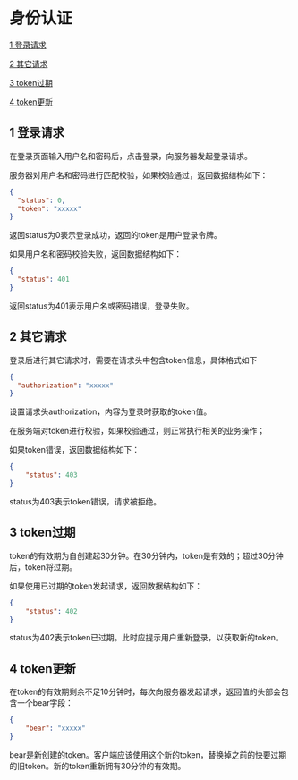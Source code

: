 # 身份认证
[1  登录请求](#user-content-1--登录请求)

[2  其它请求](#user-content-2--其它请求)

[3  token过期](#user-content-3--token过期)

[4  token更新](#user-content-4--token更新)



##  1  登录请求

在登录页面输入用户名和密码后，点击登录，向服务器发起登录请求。

服务器对用户名和密码进行匹配校验，如果校验通过，返回数据结构如下：

```json
{
  "status": 0,
  "token": "xxxxx"
}
```

返回status为0表示登录成功，返回的token是用户登录令牌。



如果用户名和密码校验失败，返回数据结构如下：

```json
{
  "status": 401
}
```

返回status为401表示用户名或密码错误，登录失败。



##  2  其它请求

登录后进行其它请求时，需要在请求头中包含token信息，具体格式如下

```json
{
  "authorization": "xxxxx"
}
```

设置请求头authorization，内容为登录时获取的token值。

在服务端对token进行校验，如果校验通过，则正常执行相关的业务操作；

如果token错误，返回数据结构如下：

```json
{
    "status": 403
}
```

status为403表示token错误，请求被拒绝。



##  3  token过期

token的有效期为自创建起30分钟。在30分钟内，token是有效的；超过30分钟后，token将过期。

如果使用已过期的token发起请求，返回数据结构如下：

```json
{
    "status": 402
}
```

status为402表示token已过期。此时应提示用户重新登录，以获取新的token。



##  4  token更新

在token的有效期剩余不足10分钟时，每次向服务器发起请求，返回值的头部会包含一个bear字段：

```json
{
    "bear": "xxxxx"
}
```

bear是新创建的token。客户端应该使用这个新的token，替换掉之前的快要过期的旧token。新的token重新拥有30分钟的有效期。